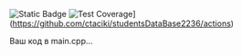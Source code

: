 ![Static Badge](https://img.shields.io/badge/meow-pink)
![Test Coverage](https://ctaciki.github.io/studentsDataBase2236/coverage.svg)](https://github.com/ctaciki/studentsDataBase2236/actions)

Ваш код в main.cpp...
